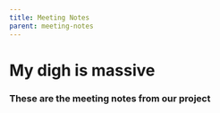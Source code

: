 ```yaml
---
title: Meeting Notes
parent: meeting-notes
---
```


# My digh is massive

### These are the meeting notes from our project

